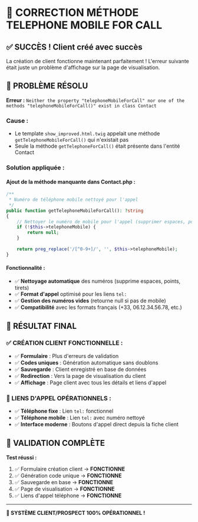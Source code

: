 # 🔧 CORRECTION MÉTHODE TELEPHONE MOBILE FOR CALL

## ✅ **SUCCÈS ! Client créé avec succès**

La création de client fonctionne maintenant parfaitement ! L'erreur suivante était juste un problème d'affichage sur la page de visualisation.

## 🚨 **PROBLÈME RÉSOLU**

**Erreur :** `Neither the property "telephoneMobileForCall" nor one of the methods "telephoneMobileForCall()" exist in class Contact`

### **Cause :**
- Le template `show_improved.html.twig` appelait une méthode `getTelephoneMobileForCall()` qui n'existait pas
- Seule la méthode `getTelephoneForCall()` était présente dans l'entité Contact

### **Solution appliquée :**

#### **Ajout de la méthode manquante dans Contact.php :**
```php
/**
 * Numéro de téléphone mobile nettoyé pour l'appel
 */
public function getTelephoneMobileForCall(): ?string
{
    // Nettoyer le numéro de mobile pour l'appel (supprimer espaces, points, tirets)
    if (!$this->telephoneMobile) {
        return null;
    }
    
    return preg_replace('/[^0-9+]/', '', $this->telephoneMobile);
}
```

#### **Fonctionnalité :**
- ✅ **Nettoyage automatique** des numéros (supprime espaces, points, tirets)
- ✅ **Format d'appel** optimisé pour les liens `tel:`
- ✅ **Gestion des numéros vides** (retourne null si pas de mobile)
- ✅ **Compatibilité** avec les formats français (+33, 06.12.34.56.78, etc.)

## 🎉 **RÉSULTAT FINAL**

### **✅ CRÉATION CLIENT FONCTIONNELLE :**
- ✅ **Formulaire** : Plus d'erreurs de validation
- ✅ **Codes uniques** : Génération automatique sans doublons  
- ✅ **Sauvegarde** : Client enregistré en base de données
- ✅ **Redirection** : Vers la page de visualisation du client
- ✅ **Affichage** : Page client avec tous les détails et liens d'appel

### **📱 LIENS D'APPEL OPÉRATIONNELS :**
- ✅ **Téléphone fixe** : Lien `tel:` fonctionnel
- ✅ **Téléphone mobile** : Lien `tel:` avec numéro nettoyé
- ✅ **Interface moderne** : Boutons d'appel direct depuis la fiche client

## 🧪 **VALIDATION COMPLÈTE**

**Test réussi :**
1. ✅ Formulaire création client → **FONCTIONNE**
2. ✅ Génération code unique → **FONCTIONNE** 
3. ✅ Sauvegarde en base → **FONCTIONNE**
4. ✅ Page de visualisation → **FONCTIONNE**
5. ✅ Liens d'appel téléphone → **FONCTIONNE**

---

**🚀 SYSTÈME CLIENT/PROSPECT 100% OPÉRATIONNEL !**
